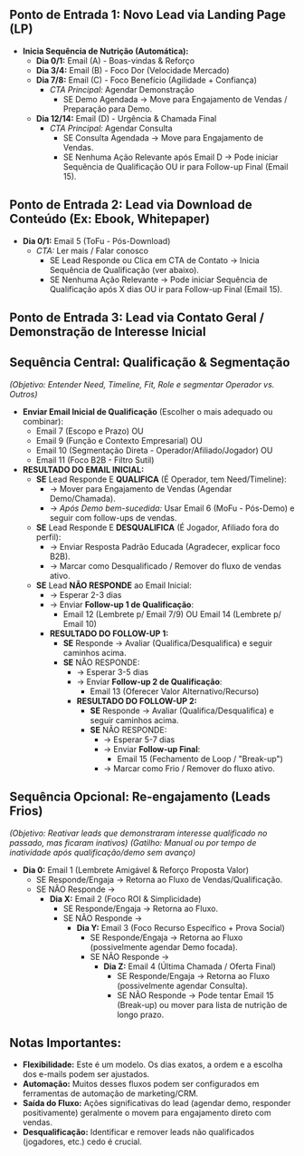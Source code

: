 ## Ponto de Entrada 1: Novo Lead via Landing Page (LP)

* **Inicia Sequência de Nutrição (Automática):**
    * **Dia 0/1:** Email (A) - Boas-vindas & Reforço
    * **Dia 3/4:** Email (B) - Foco Dor (Velocidade Mercado)
    * **Dia 7/8:** Email (C) - Foco Benefício (Agilidade + Confiança)
        * *CTA Principal:* Agendar Demonstração
            * SE Demo Agendada -> Move para Engajamento de Vendas / Preparação para Demo.
    * **Dia 12/14:** Email (D) - Urgência & Chamada Final
        * *CTA Principal:* Agendar Consulta
            * SE Consulta Agendada -> Move para Engajamento de Vendas.
            * SE Nenhuma Ação Relevante após Email D -> Pode iniciar Sequência de Qualificação OU ir para Follow-up Final (Email 15).

## Ponto de Entrada 2: Lead via Download de Conteúdo (Ex: Ebook, Whitepaper)

* **Dia 0/1:** Email 5 (ToFu - Pós-Download)
    * *CTA:* Ler mais / Falar conosco
        * SE Lead Responde ou Clica em CTA de Contato -> Inicia Sequência de Qualificação (ver abaixo).
        * SE Nenhuma Ação Relevante -> Pode iniciar Sequência de Qualificação após X dias OU ir para Follow-up Final (Email 15).

## Ponto de Entrada 3: Lead via Contato Geral / Demonstração de Interesse Inicial



## Sequência Central: Qualificação & Segmentação

*(Objetivo: Entender Need, Timeline, Fit, Role e segmentar Operador vs. Outros)*

* **Enviar Email Inicial de Qualificação** (Escolher o mais adequado ou combinar):
    * Email 7 (Escopo e Prazo) OU
    * Email 9 (Função e Contexto Empresarial) OU
    * Email 10 (Segmentação Direta - Operador/Afiliado/Jogador) OU
    * Email 11 (Foco B2B - Filtro Sutil)
* **RESULTADO DO EMAIL INICIAL:**
    * **SE** Lead Responde E **QUALIFICA** (É Operador, tem Need/Timeline):
        * -> Mover para Engajamento de Vendas (Agendar Demo/Chamada).
        * -> *Após Demo bem-sucedida:* Usar Email 6 (MoFu - Pós-Demo) e seguir com follow-ups de vendas.
    * **SE** Lead Responde E **DESQUALIFICA** (É Jogador, Afiliado fora do perfil):
        * -> Enviar Resposta Padrão Educada (Agradecer, explicar foco B2B).
        * -> Marcar como Desqualificado / Remover do fluxo de vendas ativo.
    * **SE** Lead **NÃO RESPONDE** ao Email Inicial:
        * -> Esperar 2-3 dias
        * -> Enviar **Follow-up 1 de Qualificação**:
            * Email 12 (Lembrete p/ Email 7/9) OU Email 14 (Lembrete p/ Email 10)
        * **RESULTADO DO FOLLOW-UP 1:**
            * **SE** Responde -> Avaliar (Qualifica/Desqualifica) e seguir caminhos acima.
            * **SE** NÃO RESPONDE:
                * -> Esperar 3-5 dias
                * -> Enviar **Follow-up 2 de Qualificação**:
                    * Email 13 (Oferecer Valor Alternativo/Recurso)
                * **RESULTADO DO FOLLOW-UP 2:**
                    * **SE** Responde -> Avaliar (Qualifica/Desqualifica) e seguir caminhos acima.
                    * **SE** NÃO RESPONDE:
                        * -> Esperar 5-7 dias
                        * -> Enviar **Follow-up Final**:
                            * Email 15 (Fechamento de Loop / "Break-up")
                        * -> Marcar como Frio / Remover do fluxo ativo.

## Sequência Opcional: Re-engajamento (Leads Frios)

*(Objetivo: Reativar leads que demonstraram interesse qualificado no passado, mas ficaram inativos)*
*(Gatilho: Manual ou por tempo de inatividade após qualificação/demo sem avanço)*

* **Dia 0:** Email 1 (Lembrete Amigável & Reforço Proposta Valor)
    * SE Responde/Engaja -> Retorna ao Fluxo de Vendas/Qualificação.
    * SE NÃO Responde ->
        * **Dia X:** Email 2 (Foco ROI & Simplicidade)
            * SE Responde/Engaja -> Retorna ao Fluxo.
            * SE NÃO Responde ->
                * **Dia Y:** Email 3 (Foco Recurso Específico + Prova Social)
                    * SE Responde/Engaja -> Retorna ao Fluxo (possivelmente agendar Demo focada).
                    * SE NÃO Responde ->
                        * **Dia Z:** Email 4 (Última Chamada / Oferta Final)
                            * SE Responde/Engaja -> Retorna ao Fluxo (possivelmente agendar Consulta).
                            * SE NÃO Responde -> Pode tentar Email 15 (Break-up) ou mover para lista de nutrição de longo prazo.

## Notas Importantes:

* **Flexibilidade:** Este é um modelo. Os dias exatos, a ordem e a escolha dos e-mails podem ser ajustados.
* **Automação:** Muitos desses fluxos podem ser configurados em ferramentas de automação de marketing/CRM.
* **Saída do Fluxo:** Ações significativas do lead (agendar demo, responder positivamente) geralmente o movem para engajamento direto com vendas.
* **Desqualificação:** Identificar e remover leads não qualificados (jogadores, etc.) cedo é crucial.